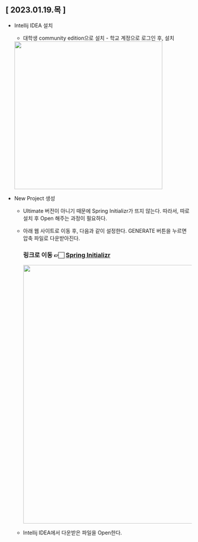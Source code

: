 ## [ 2023.01.19.목 ]

- Intellij IDEA 설치
    - 대학생 community edition으로 설치 - 학교 계정으로 로그인 후, 설치
    <img src="https://ifh.cc/g/TVWVgJ.png" width="400px">
    
- New Project 생성
    - Ultimate 버전이 아니기 때문에 Spring Initializr가 뜨지 않는다. 따라서, 따로 설치 후 Open 해주는 과정이 필요하다.
    - 아래 웹 사이트로 이동 후, 다음과 같이 설정한다. GENERATE 버튼을 누르면 압축 파일로 다운받아진다.   
      ### 링크로 이동 👉🏻 [Spring Initializr](https://start.spring.io/)  
      <img src="https://ifh.cc/g/0ssoYR.jpg" width="700">
        
    - Intellij IDEA에서 다운받은 파일을 Open한다.

